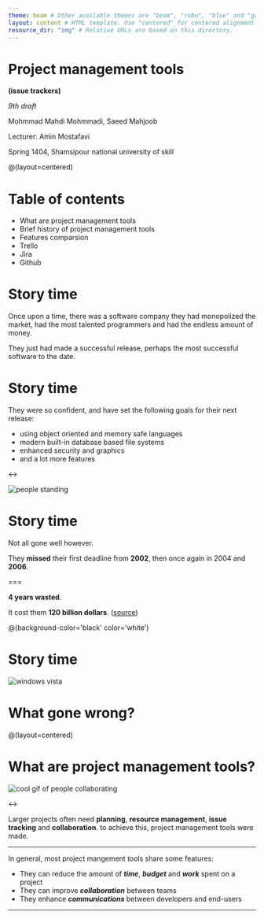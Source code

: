 ```yaml
---
theme: beam # Other available themes are "beam", "robo", "blue" and "gaia"
layout: content # HTML template. Use "centered" for centered alignment.
resource_dir: "img" # Relative URLs are based on this directory.
---
```


# Project management tools
**(issue trackers)**

*9th draft*

Mohmmad Mahdi Mohmmadi,
Saeed Mahjoob

Lecturer: Amin Mostafavi

Spring 1404, Shamsipour national university of skill

@(layout=centered)

# Table of contents

- What are project management tools
- Brief history of project management tools
- Features comparsion
- Trello
- Jira
- Github

# Story time

Once upon a time, there was a software company
they had monopolized the market, had the most talented programmers
and had the endless amount of money.

They just had made a successful release,
perhaps the most successful software to the date.

# Story time
They were so confident, and have set the following goals for
their next release:

- using object oriented and memory safe languages
- modern built-in database based file systems
- enhanced security and graphics
- and a lot more features

<->

![people standing](intro/people.gif)

# Story time
Not all gone well however.

They **missed** their first deadline from **2002**,
then once again in 2004 and **2006**.

===

**4 years wasted**.

It cost them **120 billion dollars**. ([source](https://news.softpedia.com/news/Windows-Vista-the-120-Billion-Operating-System-54843.shtml))

@(background-color='black' color='white')
# Story time

![windows vista](intro/vista.png)

# What gone wrong?

@(layout=centered)

# What are project management tools?

![cool gif of people collaborating](intro/groupmeeting.gif)

<->

Larger projects often need **planning**, **resource management**,
**issue tracking** and **collaboration**.
to achieve this, project management tools were made.

---

In general, most project mangement tools share some features:

- They can reduce the amount of ***time***, ***budget*** and ***work*** spent on a project
- They can improve ***collaboration*** between teams
- They enhance ***communications*** between developers and end-users

---

